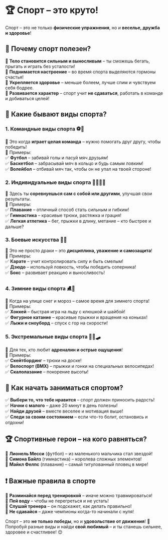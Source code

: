 # 🏆 Спорт – это круто!  

Спорт – это не только **физические упражнения**, но и **веселье, дружба и здоровье**!  

## 🌟 Почему спорт полезен?  
🔹 **Тело становится сильным и выносливым** – ты сможешь бегать, прыгать и играть без усталости!  
🔹 **Поднимается настроение** – во время спорта выделяются гормоны счастья!  
🔹 **Укрепляется здоровье** – меньше болеем, лучше спим и чувствуем себя бодрее.  
🔹 **Развивается характер** – спорт учит **не сдаваться**, работать в команде и добиваться целей!  

## 🏅 Какие бывают виды спорта?  

### **1. Командные виды спорта** ⚽🏀  
🔹 Это когда **играет целая команда** – нужно помогать друг другу, чтобы победить!  
🔹 Примеры:  
✅ **Футбол** – забивай голы и пасуй мяч друзьям!  
✅ **Баскетбол** – забрасывай мяч в кольцо и будь самым ловким!  
✅ **Волейбол** – отбивай мяч так, чтобы он не упал на твоей стороне!  

### **2. Индивидуальные виды спорта** 🏊‍♂️🤸‍♀️  
🔹 Здесь ты **соревнуешься сам с собой или другими**, улучшая свои результаты.  
🔹 Примеры:  
✅ **Плавание** – отличный способ стать сильным и гибким!  
✅ **Гимнастика** – красивые трюки, растяжка и грация!  
✅ **Легкая атлетика** – бег, прыжки в длину, метание – кто быстрее и дальше?  

### **3. Боевые искусства** 🥋🥊  
🔹 Это не просто драки – это **дисциплина, уважение и самозащита**!  
🔹 Примеры:  
✅ **Карате** – учит контролировать силу и быть смелым!  
✅ **Дзюдо** – используй ловкость, чтобы победить соперника!  
✅ **Бокс** – развивает реакцию и выносливость!  

### **4. Зимние виды спорта** ⛸️🎿  
🔹 Когда на улице снег и мороз – самое время для зимнего спорта!  
🔹 Примеры:  
✅ **Хоккей** – быстрая игра на льду с клюшкой и шайбой!  
✅ **Фигурное катание** – красивые прыжки и вращения на коньках!  
✅ **Лыжи и сноуборд** – спуск с гор на скорости!  

### **5. Экстремальные виды спорта** 🚴‍♂️🛹  
🔹 Для тех, кто любит **адреналин и острые ощущения**!  
🔹 Примеры:  
✅ **Скейтбординг** – трюки на доске!  
✅ **Велоспорт (BMX)** – прыжки и гонки на специальных велосипедах!  
✅ **Скалолазание** – покорение высоты!  

## 💪 Как начать заниматься спортом?  
✅ **Выбери то, что тебе нравится** – спорт должен приносить радость!  
✅ **Начни с малого** – даже 20 минут в день полезны!  
✅ **Найди друзей** – вместе веселее и мотивация выше!  
✅ **Следи за своим состоянием** – если что-то болит, остановись и отдохни!  

## 🏆 Спортивные герои – на кого равняться?  
🔹 **Лионель Месси** (футбол) – из маленького мальчика стал звездой!  
🔹 **Симона Байлз** (гимнастика) – королева сложных элементов!  
🔹 **Майкл Фелпс** (плавание) – самый титулованный пловец в мире!  

## ❗️ Важные правила в спорте  
🔹 **Разминайся перед тренировкой** – иначе можно травмироваться!  
🔹 **Пей воду** – чтобы не перегреться и не устать!  
🔹 **Слушай тренера** – он подскажет, как делать правильно!  
🔹 **Не сдавайся** – даже чемпионы когда-то начинали с нуля!  

Спорт – это **не только победы**, но и **удовольствие от движения**! 🎉  
Попробуй разные виды и найди **свой любимый** – и ты станешь сильнее, здоровее и счастливее! 😊  
